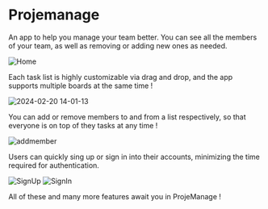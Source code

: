 # Projemanage
 An app to help you manage your team better. You can see all the members of your team, as well as removing or adding new ones as needed.

![Home](https://github.com/marauder36/PetSitter/assets/158584558/0741bcb9-bb8a-4189-8e03-ebccda069b93)

Each task list is highly customizable via drag and drop, and the app supports multiple boards at the same time !

![2024-02-20 14-01-13](https://github.com/marauder36/PetSitter/assets/158584558/5f687af5-5ecd-4788-b345-9bc1c6c05532)

You can add or remove members to and from a list respectively, so that everyone is on top of they tasks at any time !

![addmember](https://github.com/marauder36/PetSitter/assets/158584558/5aacf014-0816-43e9-9c42-a41bd984501f)

Users can quickly sing up or sign in into their accounts, minimizing the time required for authentication.

![SignUp](https://github.com/marauder36/PetSitter/assets/158584558/f9274874-b73d-4bf6-bfee-cbc815a63c63) ![SignIn](https://github.com/marauder36/PetSitter/assets/158584558/2a812003-c787-45c3-b6c6-264dbc9802b1)

All of these and many more features await you in ProjeManage !
